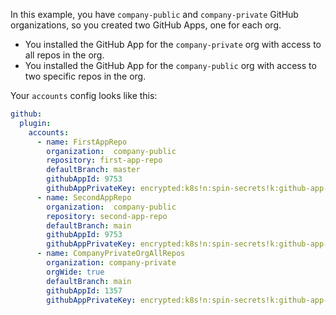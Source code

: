 In this example, you have `company-public` and `company-private` GitHub organizations, so you created two GitHub Apps, one for each org.
* You installed the GitHub App for the `company-private` org with access to all repos in the org.
* You installed the GitHub App for the `company-public` org with access to two specific repos in the org.

Your `accounts` config looks like this:

```yaml
github:
  plugin:
    accounts:
      - name: FirstAppRepo
        organization:  company-public
        repository: first-app-repo
        defaultBranch: master
        githubAppId: 9753
        githubAppPrivateKey: encrypted:k8s!n:spin-secrets!k:github-app-9753-privatekey
      - name: SecondAppRepo
        organization:  company-public
        repository: second-app-repo
        defaultBranch: main
        githubAppId: 9753
        githubAppPrivateKey: encrypted:k8s!n:spin-secrets!k:github-app-9753-privatekey
      - name: CompanyPrivateOrgAllRepos
        organization: company-private
        orgWide: true
        defaultBranch: main
        githubAppId: 1357
        githubAppPrivateKey: encrypted:k8s!n:spin-secrets!k:github-app-1357-privatekey
```